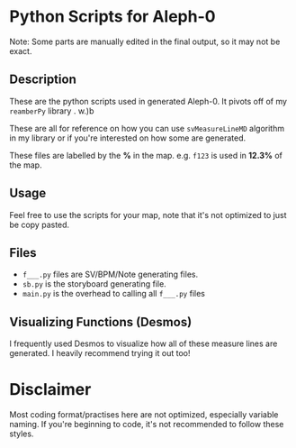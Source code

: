 # Python Scripts for Aleph-0

Note: Some parts are manually edited in the final output, so it may not be exact.

## Description

These are the python scripts used in generated Aleph-0. It pivots off of my `reamberPy` library . w.)b

These are all for reference on how you can use `svMeasureLineMD` algorithm in my library or if you're interested on how some are generated.

These files are labelled by the **%** in the map. e.g. ``f123`` is used in **12.3%** of the map.

## Usage

Feel free to use the scripts for your map, note that it's not optimized to just be copy pasted.

## Files

- `f___.py` files are SV/BPM/Note generating files.
- `sb.py` is the storyboard generating file.
- `main.py` is the overhead to calling all `f___.py` files

## Visualizing Functions (Desmos)

I frequently used Desmos to visualize how all of these measure lines are generated. I heavily recommend trying it out too!

# Disclaimer

Most coding format/practises here are not optimized, especially variable naming. If you're beginning to code, it's not recommended to follow these styles.


